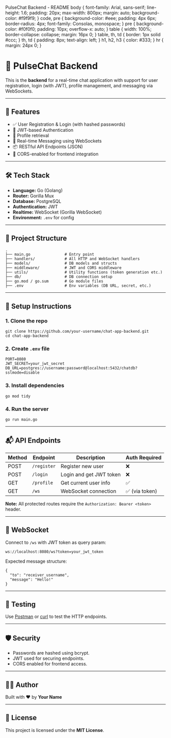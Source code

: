   PulseChat Backend - README body { font-family: Arial, sans-serif; line-height: 1.6; padding: 20px; max-width: 800px; margin: auto; background-color: #f9f9f9; } code, pre { background-color: #eee; padding: 4px 6px; border-radius: 4px; font-family: Consolas, monospace; } pre { background-color: #f0f0f0; padding: 10px; overflow-x: auto; } table { width: 100%; border-collapse: collapse; margin: 16px 0; } table, th, td { border: 1px solid #ccc; } th, td { padding: 8px; text-align: left; } h1, h2, h3 { color: #333; } hr { margin: 24px 0; }

🧠 PulseChat Backend
===================

This is the **backend** for a real-time chat application with support for user registration, login (with JWT), profile management, and messaging via WebSockets.

* * *

🚀 Features
-----------

*   ✅ User Registration & Login (with hashed passwords)
*   🔐 JWT-based Authentication
*   🧾 Profile retrieval
*   💬 Real-time Messaging using WebSockets
*   📦 RESTful API Endpoints (JSON)
*   🔌 CORS-enabled for frontend integration

* * *

🛠️ Tech Stack
--------------

*   **Language:** Go (Golang)
*   **Router:** Gorilla Mux
*   **Database:** PostgreSQL
*   **Authentication:** JWT
*   **Realtime:** WebSocket (Gorilla WebSocket)
*   **Environment:** `.env` for config

* * *

📁 Project Structure
--------------------

    .
    ├── main.go               # Entry point
    ├── handlers/             # All HTTP and WebSocket handlers
    ├── models/               # DB models and structs
    ├── middleware/           # JWT and CORS middleware
    ├── utils/                # Utility functions (token generation etc.)
    ├── db/                   # DB connection setup
    ├── go.mod / go.sum       # Go module files
    ├── .env                  # Env variables (DB URL, secret, etc.)
    

* * *

🔧 Setup Instructions
---------------------

### 1\. Clone the repo

    git clone https://github.com/your-username/chat-app-backend.git
    cd chat-app-backend

### 2\. Create `.env` file

    PORT=8080
    JWT_SECRET=your_jwt_secret
    DB_URL=postgres://username:password@localhost:5432/chatdb?sslmode=disable

### 3\. Install dependencies

    go mod tidy

### 4\. Run the server

    go run main.go

* * *

📬 API Endpoints
----------------

| Method | Endpoint    | Description             | Auth Required |
| ------ | ----------- | ----------------------- | ------------- |
| POST   | `/register` | Register new user       | ❌             |
| POST   | `/login`    | Login and get JWT token | ❌             |
| GET    | `/profile`  | Get current user info   | ✅             |
| GET    | `/ws`       | WebSocket connection    | ✅ (via token) |


**Note:** All protected routes require the `Authorization: Bearer <token>` header.

* * *

📡 WebSocket
------------

Connect to `/ws` with JWT token as query param:

    ws://localhost:8080/ws?token=your_jwt_token

Expected message structure:

    {
      "to": "receiver_username",
      "message": "Hello!"
    }

* * *

🧪 Testing
----------

Use [Postman](https://www.postman.com/) or [curl](https://curl.se/) to test the HTTP endpoints.

* * *

🛡️ Security
------------

*   Passwords are hashed using bcrypt.
*   JWT used for securing endpoints.
*   CORS enabled for frontend access.

* * *

👨‍💻 Author
------------

Built with ❤️ by **Your Name**

* * *

📄 License
----------

This project is licensed under the **MIT License**.